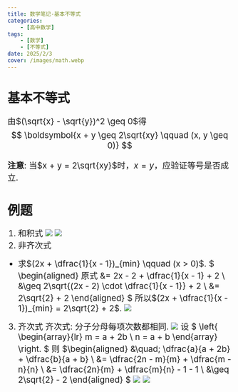 ```yaml
---
title: 数学笔记-基本不等式
categories:
    - [高中数学]
tags:
    - [数学]
    - [不等式]
date: 2025/2/3
cover: /images/math.webp
---
```

# 基本不等式
由$(\sqrt{x} - \sqrt{y})^2 \geq 0$得
$$
\boldsymbol{x + y \geq 2\sqrt{xy} \qquad (x, y \geq 0)}
$$

**注意**: 当$x + y = 2\sqrt{xy}$时，$x = y$，应验证等号是否成立.
# 例题
1. 和积式
![](/images/Maths/基本不等式/1.png)
![](/images/Maths/基本不等式/2.png)
2. 非齐次式
- 求$(2x + \dfrac{1}{x - 1})_{min} \qquad (x > 0)$.
$
\begin{aligned}
原式 &= 2x - 2 + \dfrac{1}{x - 1} + 2 \\
&\geq 2\sqrt{(2x - 2) \cdot \dfrac{1}{x - 1}} + 2 \\
&= 2\sqrt{2} + 2
\end{aligned}
$
所以$(2x + \dfrac{1}{x - 1})_{min} = 2\sqrt{2} + 2$.
![](/images/Maths/基本不等式/3.png)
3. 齐次式
齐次式: 分子分母每项次数都相同.
![](/images/Maths/基本不等式/4.png)
设
$
\left\{
    \begin{array}{lr}
        m = a + 2b \\
        n = a + b
    \end{array}
\right.
$
则
$\begin{aligned}
&\quad\; \dfrac{a}{a + 2b} + \dfrac{b}{a + b} \\
&= \dfrac{2n - m}{m} + \dfrac{m - n}{n} \\
&= \dfrac{2n}{m} + \dfrac{m}{n} - 1 - 1 \\
&\geq 2\sqrt{2} - 2
\end{aligned}
$
![](/images/Maths/基本不等式/5.png)
![](/images/Maths/基本不等式/6.png)
<style>
    p {font-size: 14pt;}
    li:not(.article-tag-list-item, .aos-init, .aos-animate) {font-size: 14pt;}
    center {font-size: 16pt;}
</style>